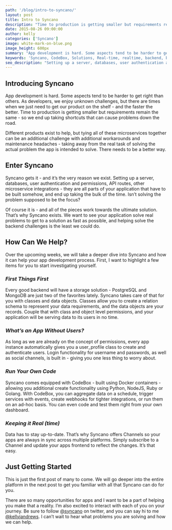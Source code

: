 ```yaml
---
path: '/blog/intro-to-syncano/'
layout: post
title: Intro to Syncano
description: "Time to production is getting smaller but requirements remain the same. Syncano gets it - and it’s the very reason we exist."
date: 2015-08-26 09:00:00
author: kelly
categories: ['Syncano']
image: white-mark-on-blue.png
image_height: 600px
summary: "App development is hard. Some aspects tend to be harder to get right than others. As developers, we enjoy unknown challenges, but there are times when we just need to get our product on the shelf - and the faster the better."
keywords: 'Syncano, CodeBox, Solutions, Real-time, realtime, backend, baas'
seo_description: "Setting up a server, databases, user authentication and permissions, API routes, other microservice integrations - they are all parts of your application that have to be built somehow, and end up taking the bulk of the time. Isn’t solving the problem supposed to be the focus?" 
---
```

## Introducing Syncano

App development is hard. Some aspects tend to be harder to get right than others. As developers, we enjoy unknown challenges, but there are times when we just need to get our product on the shelf - and the faster the better. Time to production is getting smaller but requirements remain the same - so we end up taking shortcuts that can cause problems down the road. 

Different products exist to help, but tying all of these microservices together can be an additional challenge with additional workarounds and maintenance headaches - taking away from the real task of solving the actual problem the app is intended to solve. There needs to be a better way. 

## Enter Syncano
Syncano gets it - and it’s the very reason we exist. Setting up a server, databases, user authentication and permissions, API routes, other microservice integrations - they are all parts of your application that have to be built somehow, and end up taking the bulk of the time. Isn’t solving the problem supposed to be the focus? 

Of course it is - and all of the pieces work towards the ultimate solution. That’s why Syncano exists. We want to see your application solve real problems to get to a solution as fast as possible, and helping solve the backend challenges is the least we could do.

## How Can We Help?
Over the upcoming weeks, we will take a deeper dive into Syncano and how it can help your app development process. First, I want to highlight a few items for you to start investigating yourself.
 
### *First Things First*
Every good backend will have a storage solution - PostgreSQL and MongoDB are just two of the favorites lately. Syncano takes care of that for you with classes and data objects. Classes allow you to create a relation schema to represent your data requirements, and the data objects are your records. Couple that with class and object level permissions, and your application will be serving data to its users in no time.

### *What’s an App Without Users?*
As long as we are already on the concept of permissions, every app instance automatically gives you a user_profile class to create and authenticate users. Login functionality for username and passwords, as well as social channels, is built in - giving you one less thing to worry about.

### *Run Your Own Code*
Syncano comes equipped with CodeBox - built using Docker containers - allowing you additional create functionality using Python, NodeJS, Ruby or Golang. With CodeBox, you can aggregate data on a schedule, trigger services with events, create webhooks for tighter integrations, or run them on an ad-hoc basis. You can even code and test them right from your own dashboard. 

### *Keeping it Real (time)*
Data has to stay up-to-date. That’s why Syncano offers Channels so your apps are always in sync across multiple platforms. Simply subscribe to a Channel and update your apps frontend to reflect the changes. It’s that easy.

## Just Getting Started
This is just the first post of many to come. We will go deeper into the entire platform in the next post to get you familiar with all that Syncano can do for you.

There are so many opportunities for apps and I want to be a part of helping you make that a reality. I’m also excited to interact with each of you on your journey. Be sure to follow [@syncano](https://twitter.com/syncano) on twitter, and you can say hi to me [@kellyjandrews](https://twitter.com/kellyjandrews). I can’t wait to hear what problems you are solving and how we can help.


